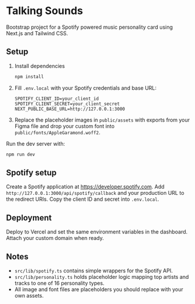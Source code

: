 # Talking Sounds

Bootstrap project for a Spotify powered music personality card using Next.js and Tailwind CSS.

## Setup

1. Install dependencies
   ```bash
   npm install
   ```
2. Fill `.env.local` with your Spotify credentials and base URL:
   ```
   SPOTIFY_CLIENT_ID=your_client_id
   SPOTIFY_CLIENT_SECRET=your_client_secret
   NEXT_PUBLIC_BASE_URL=http://127.0.0.1:3000
   ```
3. Replace the placeholder images in `public/assets` with exports from your Figma file and drop your custom font into `public/fonts/AppleGaramond.woff2`.

Run the dev server with:
```bash
npm run dev
```

## Spotify setup

Create a Spotify application at <https://developer.spotify.com>. Add `http://127.0.0.1:3000/api/spotify/callback` and your production URL to the redirect URIs. Copy the client ID and secret into `.env.local`.

## Deployment

Deploy to Vercel and set the same environment variables in the dashboard. Attach your custom domain when ready.

## Notes

- `src/lib/spotify.ts` contains simple wrappers for the Spotify API.
- `src/lib/personality.ts` holds placeholder logic mapping top artists and tracks to one of 16 personality types.
- All image and font files are placeholders you should replace with your own assets.
